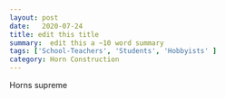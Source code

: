 ```yaml
---
layout: post
date:   2020-07-24
title: edit this title
summary:  edit this a ~10 word summary
tags: ['School-Teachers', 'Students', 'Hobbyists' ]
category: Horn Construction
---
```


Horns supreme
    
